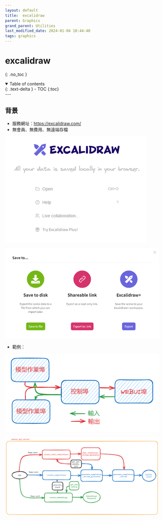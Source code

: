 ```yaml
---
layout: default
title:  excalidraw
parent: Graphics
grand_parent: Utilities
last_modified_date: 2024-01-04 10:44:40
tags: graphics 
---
```


# excalidraw
{: .no_toc }

<details open markdown="block">
  <summary>
    Table of contents
  </summary>
  {: .text-delta }
- TOC
{:toc}
</details>
---

## 背景

- 服務網址：https://excalidraw.com/
- 無會員、無費用、無遠端存檔

![](../../attachments/2024-01-04-10-46-44.png)

![](../../attachments/2024-01-04-11-47-25.png)

- 範例：

![](https://github.com/sinotec2/FAQ/raw/main/attachments/2023-09-05-15-51-50.png)

![](../../attachments/2024-01-04-11-48-44.png)